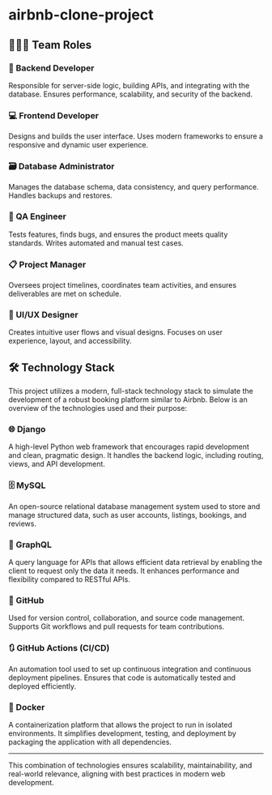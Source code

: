 # airbnb-clone-project

## 🧑‍🤝‍🧑 Team Roles


### 🔧 Backend Developer
Responsible for server-side logic, building APIs, and integrating with the database. Ensures performance, scalability, and security of the backend.

### 💻 Frontend Developer
Designs and builds the user interface. Uses modern frameworks to ensure a responsive and dynamic user experience.

### 🗃️ Database Administrator
Manages the database schema, data consistency, and query performance. Handles backups and restores.

### 🧪 QA Engineer
Tests features, finds bugs, and ensures the product meets quality standards. Writes automated and manual test cases.

### 📋 Project Manager
Oversees project timelines, coordinates team activities, and ensures deliverables are met on schedule.

### 🎨 UI/UX Designer
Creates intuitive user flows and visual designs. Focuses on user experience, layout, and accessibility.

## 🛠️ Technology Stack

This project utilizes a modern, full-stack technology stack to simulate the development of a robust booking platform similar to Airbnb. Below is an overview of the technologies used and their purpose:

### 🌐 Django
A high-level Python web framework that encourages rapid development and clean, pragmatic design. It handles the backend logic, including routing, views, and API development.

### 🗄️ MySQL
An open-source relational database management system used to store and manage structured data, such as user accounts, listings, bookings, and reviews.

### 🔄 GraphQL
A query language for APIs that allows efficient data retrieval by enabling the client to request only the data it needs. It enhances performance and flexibility compared to RESTful APIs.

### 🔐 GitHub
Used for version control, collaboration, and source code management. Supports Git workflows and pull requests for team contributions.

### 🔃 GitHub Actions (CI/CD)
An automation tool used to set up continuous integration and continuous deployment pipelines. Ensures that code is automatically tested and deployed efficiently.

### 🐳 Docker
A containerization platform that allows the project to run in isolated environments. It simplifies development, testing, and deployment by packaging the application with all dependencies.

---

This combination of technologies ensures scalability, maintainability, and real-world relevance, aligning with best practices in modern web development.

